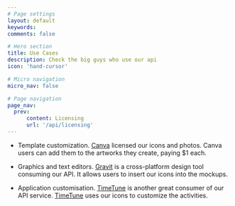 ```yaml
---
# Page settings
layout: default
keywords:
comments: false

# Hero section
title: Use Cases
description: Check the big guys who use our api
icon: 'hand-cursor'

# Micro navigation
micro_nav: false

# Page navigation
page_nav:
  prev:
      content: Licensing
      url: '/api/licensing'
---
```


<ul>
  <li>
  <p>Template customization. <a href="https://www.canva.com/" rel="nofollow">Canva</a> licensed our icons and photos. Canva users can add them to the artworks they create, paying $1 each.</p>
  </li>
  <li>
  <p>Graphics and text editors. <a href="https://gravit.io/" rel="nofollow">Gravit</a> is a cross-platform design tool consuming our API. It allows users to insert our icons into the mockups.</p>
  </li>
  <li>
  <p>Application customisation. <a href="http://timetune.center/" rel="nofollow">TimeTune</a> is another great consumer of our API service. <a href="http://timetune.center/" rel="nofollow">TimeTune</a> uses our icons to customize the activities.</p>
  </li>
</ul>